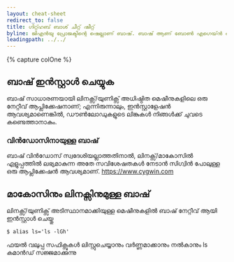 ```yaml
---
layout: cheat-sheet
redirect_to: false
title: ഗിറ്റ്ഹബ് ബാശ് ചീറ്റ് ഷീറ്റ്
byline: ജിഎൻയു പ്രോജക്ടിന്റെ ഷെല്ലാണ് ബാഷ്. ബാഷ് ആണ് ബോൺ എഗെയ്ൻ ഷെൽ. കോൺ ഷെൽ (ksh), C ഷെൽ (csh) എന്നിവയിൽ നിന്നുള്ള ഉപയോഗപ്രദമായ സവിശേഷതകൾ ഉൾക്കൊള്ളുന്ന ഒരു sh- അനുയോജ്യമായ ഷെല്ലാണ് ബാഷ്. ഇത് IEEE POSIX P1003.2/ISO 9945.2 ഷെൽ ആൻഡ് ടൂൾസ് സ്റ്റാൻഡേർഡ് അനുസരിച്ചാണ് ഉദ്ദേശിക്കുന്നത്. പ്രോഗ്രാമിംഗിനും സംവേദനാത്മക ഉപയോഗത്തിനും ഇത് sh- ൽ പ്രവർത്തനപരമായ മെച്ചപ്പെടുത്തലുകൾ വാഗ്ദാനം ചെയ്യുന്നു. കൂടാതെ, മിക്ക sh സ്ക്രിപ്റ്റുകളും പരിഷ്ക്കരിക്കാതെ ബാഷ് പ്രവർത്തിപ്പിക്കാൻ കഴിയും.
leadingpath: ../../
---
```


{% capture colOne %}
## ബാഷ് ഇൻസ്റ്റാൾ ചെയ്യുക
ബാഷ് സാധാരണയായി ലിനക്സ്/യുണിക്സ് അധിഷ്ഠിത മെഷീനുകളിലെ ഒരു നേറ്റീവ് ആപ്ലിക്കേഷനാണ്; എന്നിരുന്നാലും, ഇൻസ്റ്റാളേഷൻ ആവശ്യമാണെങ്കിൽ, ഡൗൺലോഡുകളുടെ ലിങ്കുകൾ നിങ്ങൾക്ക് ചുവടെ കണ്ടെത്താനാകും.

### വിൻഡോസിനായുള്ള ബാഷ്
ബാഷ് വിൻഡോസ് സ്വദേശിയല്ലാത്തതിനാൽ, ലിനക്സ്/മാകോസിൽ എളുപ്പത്തിൽ ലഭ്യമാകുന്ന അതേ സവിശേഷതകൾ നേടാൻ സിഗ്വിൻ പോലുള്ള ഒരു ആപ്ലിക്കേഷൻ ആവശ്യമാണ്.
https://www.cygwin.com

## മാകോസിനും ലിനക്സിനുമുള്ള ബാഷ്
ലിനക്സ്/യുണിക്സ് അടിസ്ഥാനമാക്കിയുള്ള മെഷീനുകളിൽ ബാഷ് നേറ്റീവ് ആയി ഇൻസ്റ്റാൾ ചെയ്തു

```$ alias ls='ls -lGh'```

ഫയൽ വലുപ്പ സഫിക്സുകൾ ലിസ്റ്റുചെയ്യാനും വർണ്ണമാക്കാനും നൽകാനും ls കമാൻഡ് സജ്ജമാക്കുന്നു

##
